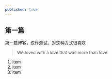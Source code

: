 ```yaml
---
published: true
---
```


## 第一篇
第一篇博客，仅作测试，对这种方式很喜欢

> We loved with a love that was more than love
1. item
2. item
3. item




